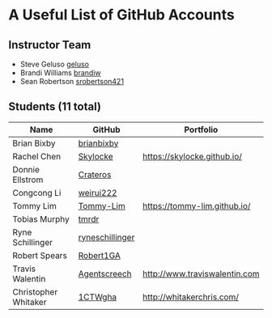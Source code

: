 # A Useful List of GitHub Accounts

## Instructor Team
- Steve Geluso [geluso](http://github.com/geluso)
- Brandi Williams [brandiw](https://github.com/brandiw)
- Sean Robertson [srobertson421](https://github.com/srobertson421)

## Students (11 total)
| Name                   | GitHub                                                 | Portfolio |
|------------------------|--------------------------------------------------------|-----------|
| Brian Bixby            | [brianbixby](http://github.com/brianbixby)             | |
| Rachel Chen            | [Skylocke](http://github.com/Skylocke)                 | https://skylocke.github.io/ |
| Donnie Ellstrom        | [Crateros](http://github.com/Crateros)                 | |
| Congcong Li            | [weirui222](http://github.com/weirui222)               | |
| Tommy Lim              | [Tommy-Lim](http://github.com/Tommy-Lim)               | https://tommy-lim.github.io/ |
| Tobias Murphy          | [tmrdr](http://github.com/tmrdr)                       | |
| Ryne Schillinger       | [ryneschillinger](http://github.com/ryneschillinger)   | |
| Robert Spears          | [Robert1GA](http://github.com/Robert1GA)               | |
| Travis Walentin        | [Agentscreech](http://github.com/Agentscreech)         | http://www.traviswalentin.com |
| Christopher Whitaker   | [1CTWgha](http://github.com/1CTWgha)                   | http://whitakerchris.com/ |
